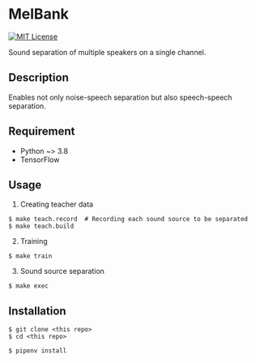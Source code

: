 # MelBank

[![MIT License](http://img.shields.io/badge/license-MIT-blue.svg?style=flat)](LICENSE)

Sound separation of multiple speakers on a single channel.

## Description

Enables not only noise-speech separation but also speech-speech separation.

## Requirement

- Python ~> 3.8
- TensorFlow

## Usage

1. Creating teacher data

```
$ make teach.record  # Recording each sound source to be separated
$ make teach.build
```

2. Training

```
$ make train
```

3. Sound source separation

```
$ make exec
```

## Installation

```
$ git clone <this repo>
$ cd <this repo>

$ pipenv install
```

